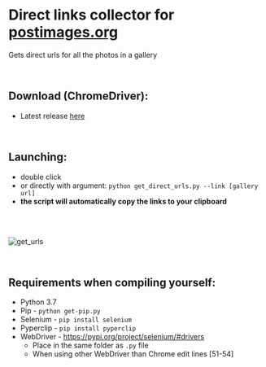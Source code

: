 # Direct links collector for [postimages.org](http://postimages.org/)
Gets direct urls for all the photos in a gallery

<br>

## Download (ChromeDriver):
- Latest release [here](https://github.com/emermacko/postimages-direct-url/releases)

<br>

## Launching:
- double click
- or directly with argument: `python get_direct_urls.py --link [gallery url]`
- **the script will automatically copy the links to your clipboard**

<br>
<br>

![get_urls](https://user-images.githubusercontent.com/25122875/89898195-90664480-dbe0-11ea-9e15-2d629b9cee69.jpg)


<br>

## Requirements when compiling yourself:
- Python 3.7
- Pip - `python get-pip.py`
- Selenium - `pip install selenium`
- Pyperclip - `pip install pyperclip`
- WebDriver - https://pypi.org/project/selenium/#drivers
  - Place in the same folder as `.py` file
  - When using other WebDriver than Chrome edit lines [51-54]
